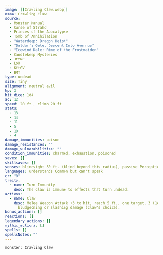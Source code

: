 ```yaml
---
image: [[Crawling Claw.webp]] 
name: Crawling Claw
source:
  - Monster Manual
  - Curse of Strahd
  - Princes of the Apocalypse
  - Tomb of Annihilation
  - "Waterdeep: Dragon Heist"
  - "Baldur's Gate: Descent Into Avernus"
  - "Icewind Dale: Rime of the Frostmaiden"
  - Candlekeep Mysteries
  - JttRC
  - LoX
  - KftGV
  - BMT
type: undead
size: Tiny
alignment: neutral evil
hp: 2
hit_dice: 1d4
ac: 12
speed: 20 ft., climb 20 ft.
stats:
  - 13
  - 14
  - 11
  - 5
  - 10
  - 4
damage_immunities: poison
damage_resistances: ""
damage_vulnerabilities: ""
condition_immunities: charmed, exhaustion, poisoned
saves: []
skillsaves: []
senses: blindsight 30 ft. (blind beyond this radius), passive Perception 10
languages: understands Common but can't speak
cr: "0"
traits:
  - name: Turn Immunity
    desc: The claw is immune to effects that turn undead.
actions:
  - name: Claw
    desc: Melee Weapon Attack +3 to hit, reach 5 ft., one target. 3 (1d4 + 1)
      bludgeoning or slashing damage (claw's choice).
bonus_actions: []
reactions: []
legendary_actions: []
mythic_actions: []
spells: []
spellsNotes: ""
---
```


```statblock
monster: Crawling Claw
```
